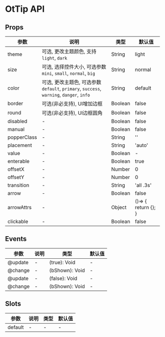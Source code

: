 # OtTip API

## Props

| 参数 | 说明 | 类型 | 默认值 |
| --- | --- | --- | --- |
| theme | 可选, 更改主题颜色, 支持 `light`, `dark` | String | light |
| size | 可选, 选择控件大小, 可选参数 `mini`, `small`, `normal`, `big` | String | normal |
| color | 可选, 更改主题色, 可选参数 `default`, `primary`, `success`, `warning`, `danger`, `info` | String | default |
| border | 可选(非必支持), UI增加边框 | Boolean | false |
| round | 可选(非必支持), UI边框圆角 | Boolean | false |
| disabled | - | Boolean | false |
| manual | - | Boolean | false |
| popperClass | - | String | '' |
| placement | - | String | 'auto' |
| value | - | Boolean | - |
| enterable | - | Boolean | true |
| offsetX | - | Number | 0 |
| offsetY | - | Number | 0 |
| transition | - | String | 'all .3s' |
| arrow | - | Boolean | false |
| arrowAttrs | - | Object | ()=> {   return {}; } |
| clickable | - | Boolean | false |

## Events

| 参数 | 说明 | 类型 | 默认值 |
| --- | --- | --- | --- |
| @update | - | (true): Void | - |
| @change | - | (bShown): Void | - |
| @update | - | (false): Void | - |
| @change | - | (bShown): Void | - |

## Slots

| 参数 | 说明 | 类型 | 默认值 |
| --- | --- | --- | --- |
| default | - | - | - |

